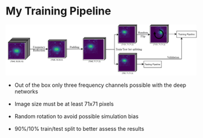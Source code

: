 # My Training Pipeline
<div class="grid grid-cols-3 justify-center">
<div class="col-span-2 self-center">
<img class="max-h-100 shadow-xl" src="/src/images/pipeline.png"/>
</div>
<div class="ml-5 list">

* Out of the box only three frequency channels possible with the deep networks
* Image size must be at least 71x71 pixels
* Random rotation to avoid possible simulation bias
* 90%/10% train/test split to better assess the results

</div>
</div>

<style>

  .list li{
    margin-bottom: 1rem !important;
  }
</style>